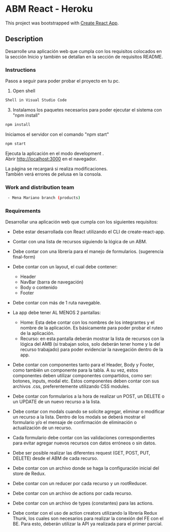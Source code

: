 # ABM React - Heroku

This project was bootstrapped with [Create React App](https://github.com/facebook/create-react-app).

## Description

Desarrolle una aplicación web que cumpla con los requisitos colocados en la sección Inicio y también se detallan en la sección de requisitos README.

### Instructions

Pasos a seguir para poder probar el proyecto en tu pc.

1. Open shell
```bash
Shell in Visual Studio Code
```

3. Instalamos los paquetes necesarios para poder ejecutar el sistema con "npm install"
```bash
npm install
```

Iniciamos el servidor con el comando "npm start"
```bash
npm start
```

Ejecuta la aplicación en el modo development .\
Abrir [http://localhost:3000](http://localhost:3000) en el navegador.

La página se recargará si realiza modificaciones. \
También verá errores de pelusa en la consola.

### Work and distribution team

```bash
 - Mena Mariano branch (products)
```
### Requirements

Desarrollar una aplicación web que cumpla con los siguientes requisitos:

- Debe estar desarrollada con React utilizando el CLI de create-react-app.
- Contar con una lista de recursos siguiendo la lógica de un ABM.
- Debe contar con una librería para el manejo de formularios. (sugerencia final-form)

- Debe contar con un layout, el cual debe contener:
    - Header
    - NavBar (barra de navegación)
    - Body o contenido
    - Footer

- Debe contar con más de 1 ruta navegable.

- La app debe tener AL MENOS 2 pantallas:
    - Home: Esta debe contar con los nombres de los integrantes y el nombre de la
aplicación. Es básicamente para poder probar el ruteo de la aplicación.
    - Recurso: en esta pantalla deberán mostrar la lista de recursos con la lógica del
AMB (si trabajan solos, solo deberán tener home y la del recurso trabajado) para
poder evidenciar la navegación dentro de la app.

- Debe contar con componentes tanto para el Header, Body y Footer, como también un
componente para la tabla. A su vez, estos componentes deben utilizar componentes
compartidos, como ser: botones, inputs, modal etc. Estos componentes deben contar
con sus archivos .css, preferentemente utilizando CSS modules.
- Debe contar con formularios a la hora de realizar un POST, un DELETE o un UPDATE
de un nuevo recurso a la lista.
- Debe contar con modals cuando se solicite agregar, eliminar o modificar un recurso a la
lista. Dentro de los modals se deberá mostrar el formulario y/o el mensaje de
confirmación de eliminación o actualización de un recurso.
- Cada formulario debe contar con las validaciones correspondientes para evitar agregar
nuevos recursos con datos erróneos o sin datos.
- Debe ser posible realizar las diferentes request (GET, POST, PUT, DELETE) desde el
ABM de cada recurso.
- Debe contar con un archivo donde se haga la configuración inicial del store de Redux.
- Debe contar con un reducer por cada recurso y un rootReducer.
- Debe contar con un archivo de actions por cada recurso.
- Debe contar con un archivo de types (constantes) para las actions.
- Debe contar con el uso de action creators utilizando la librería Redux Thunk, los cuales
son necesarios para realizar la conexión del FE con el BE. Para esto, deberán utilizar la
API ya realizada para el primer parcial.
